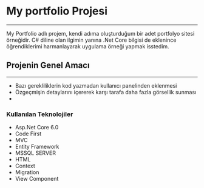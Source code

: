 # My portfolio Projesi
***
My Portfolio adlı projem, kendi adıma oluşturduğum bir adet portfolyo sitesi örneğidir. C# diline olan ilgimin yanına .Net Core bilgisi de eklenince öğrendiklerimi harmanlayarak uygulama örneği yapmak isstedim.

## Projenin Genel Amacı
***
* Bazı gerekliliklerin kod yazmadan kullanıcı panelinden eklenmesi
* Özgeçmişin detaylarını içererek karşı tarafa daha fazla görsellik sunması
* 

### Kullanılan Teknolojiler
* Asp.Net Core 6.0
* Code First
* MVC
* Entity Framework
* MSSQL SERVER
* HTML
* Context
* Migration
* View Component
  
